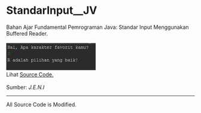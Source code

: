 # StandarInput__JV
Bahan Ajar Fundamental Pemrograman Java: Standar Input Menggunakan Buffered Reader.<br><br>
<img src="https://github.com/RizkyKhapidsyah/StandarInput__JV/blob/master/rslts/001.PNG"><br>
Lihat <a href="https://github.com/RizkyKhapidsyah/StandarInput__JV/blob/master/src/StandartInput.java">Source Code.</a><br><br>
Sumber: <i>J.E.N.I</i><br>

-----
All Source Code is Modified.
